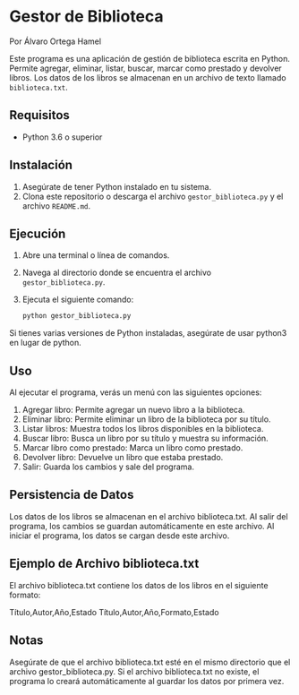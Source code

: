 # Gestor de Biblioteca
Por Álvaro Ortega Hamel

Este programa es una aplicación de gestión de biblioteca escrita en Python. Permite agregar, eliminar, listar, buscar, marcar como prestado y devolver libros. Los datos de los libros se almacenan en un archivo de texto llamado `biblioteca.txt`.

## Requisitos

- Python 3.6 o superior

## Instalación

1. Asegúrate de tener Python instalado en tu sistema. 
2. Clona este repositorio o descarga el archivo `gestor_biblioteca.py` y el archivo `README.md`.

## Ejecución

1. Abre una terminal o línea de comandos.
2. Navega al directorio donde se encuentra el archivo `gestor_biblioteca.py`.
3. Ejecuta el siguiente comando:

   ```sh
   python gestor_biblioteca.py

Si tienes varias versiones de Python instaladas, asegúrate de usar python3 en lugar de python.

## Uso

Al ejecutar el programa, verás un menú con las siguientes opciones:
1. Agregar libro: Permite agregar un nuevo libro a la biblioteca.
2. Eliminar libro: Permite eliminar un libro de la biblioteca por su título.
3. Listar libros: Muestra todos los libros disponibles en la biblioteca.
4. Buscar libro: Busca un libro por su título y muestra su información.
5. Marcar libro como prestado: Marca un libro como prestado.
6. Devolver libro: Devuelve un libro que estaba prestado.
7. Salir: Guarda los cambios y sale del programa.

## Persistencia de Datos

Los datos de los libros se almacenan en el archivo biblioteca.txt. Al salir del programa, los cambios se guardan automáticamente en este archivo. Al iniciar el programa, los datos se cargan desde este archivo.

## Ejemplo de Archivo biblioteca.txt

El archivo biblioteca.txt contiene los datos de los libros en el siguiente formato:

Título,Autor,Año,Estado
Título,Autor,Año,Formato,Estado

## Notas
Asegúrate de que el archivo biblioteca.txt esté en el mismo directorio que el archivo gestor_biblioteca.py.
Si el archivo biblioteca.txt no existe, el programa lo creará automáticamente al guardar los datos por primera vez.
